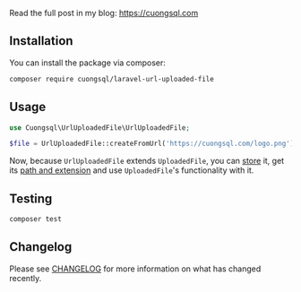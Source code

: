 Read the full post in my blog: https://cuongsql.com

## Installation

You can install the package via composer:

```bash
composer require cuongsql/laravel-url-uploaded-file
```

## Usage

``` php
use Cuongsql\UrlUploadedFile\UrlUploadedFile;

$file = UrlUploadedFile::createFromUrl('https://cuongsql.com/logo.png');
```

Now, because `UrlUploadedFile` extends `UploadedFile`, you can [store](https://laravel.com/docs/8.x/requests#storing-uploaded-files) it, get its [path and extension](https://laravel.com/docs/8.x/requests#storing-uploaded-files) and use `UploadedFile`'s functionality with it.

## Testing

``` bash
composer test
```

## Changelog

Please see [CHANGELOG](CHANGELOG.md) for more information on what has changed recently.
